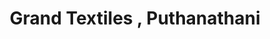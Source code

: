 ---
title: "Grand Textiles , Puthanathani"
url: /puthanathani/grand-textiles-puthanathani/
shop: clothes
---